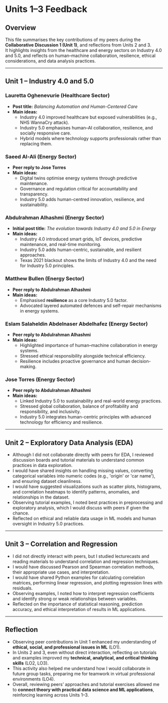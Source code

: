 # Units 1–3 Feedback

## Overview
This file summarises the key contributions of my peers during the **Collaborative Discussion 1 (Unit 1)**, and reflections from Units 2 and 3.  
It highlights insights from the healthcare and energy sectors on Industry 4.0 and 5.0, and reflects on human–machine collaboration, resilience, ethical considerations, and data analysis practices.

---

## Unit 1 – Industry 4.0 and 5.0

### Lauretta Oghenevurie (Healthcare Sector)
- **Post title:** *Balancing Automation and Human-Centered Care*  
- **Main ideas:**  
  - Industry 4.0 improved healthcare but exposed vulnerabilities (e.g., NHS WannaCry attack).  
  - Industry 5.0 emphasises human–AI collaboration, resilience, and socially responsive care.  
  - Hybrid models where technology supports professionals rather than replacing them.

### Saeed Al-Ali (Energy Sector)
- **Peer reply to Jose Torres**  
- **Main ideas:**  
  - Digital twins optimise energy systems through predictive maintenance.  
  - Governance and regulation critical for accountability and transparency.  
  - Industry 5.0 adds human-centred innovation, resilience, and sustainability.

### Abdulrahman Alhashmi (Energy Sector)
- **Initial post title:** *The evolution towards Industry 4.0 and 5.0 in Energy*  
- **Main ideas:**  
  - Industry 4.0 introduced smart grids, IoT devices, predictive maintenance, and real-time monitoring.  
  - Industry 5.0 adds human-centric, sustainable, and resilient approaches.  
  - Texas 2021 blackout shows the limits of Industry 4.0 and the need for Industry 5.0 principles.

### Matthew Bullen (Energy Sector)
- **Peer reply to Abdulrahman Alhashmi**  
- **Main ideas:**  
  - Emphasised **resilience** as a core Industry 5.0 factor.  
  - Advocated layered automated defences and self-repair mechanisms in energy systems.

### Eslam Salaheldin Abdelnaser Abdelhafez (Energy Sector)
- **Peer reply to Abdulrahman Alhashmi**  
- **Main ideas:**  
  - Highlighted importance of human–machine collaboration in energy systems.  
  - Stressed ethical responsibility alongside technical efficiency.  
  - Resilience includes proactive governance and human decision-making.

### Jose Torres (Energy Sector)
- **Peer reply to Abdulrahman Alhashmi**  
- **Main ideas:**  
  - Linked Industry 5.0 to sustainability and real-world energy practices.  
  - Stressed global collaboration, balance of profitability and responsibility, and inclusivity.  
  - Industry 5.0 integrates human-centric principles with advanced technology for efficiency and resilience.

---

## Unit 2 – Exploratory Data Analysis (EDA)

- Although I did not collaborate directly with peers for EDA, I reviewed discussion boards and tutorial materials to understand common practices in data exploration.
- I would have shared insights on handling missing values, converting categorical variables into numeric codes (e.g., 'origin' or 'car name'), and ensuring dataset cleanliness.
- I would have suggested visualizations such as scatter plots, histograms, and correlation heatmaps to identify patterns, anomalies, and relationships in the dataset.
- Observing tutorial examples, I noted best practices in preprocessing and exploratory analysis, which I would discuss with peers if given the chance.
- Reflected on ethical and reliable data usage in ML models and human oversight in Industry 5.0 practices.

---

## Unit 3 – Correlation and Regression

- I did not directly interact with peers, but I studied lecturecasts and reading materials to understand correlation and regression techniques.
- I would have discussed Pearson and Spearman correlation methods, their appropriate use cases, and interpretation.
- I would have shared Python examples for calculating correlation matrices, performing linear regression, and plotting regression lines with residuals.
- Observing examples, I noted how to interpret regression coefficients and identify strong or weak relationships between variables.
- Reflected on the importance of statistical reasoning, prediction accuracy, and ethical interpretation of results in ML applications.

---

## Reflection
- Observing peer contributions in Unit 1 enhanced my understanding of **ethical, social, and professional issues in ML** (LO1).  
- In Units 2 and 3, even without direct interaction, reflecting on tutorials and examples improved my **technical, analytical, and critical thinking skills** (LO2, LO3).  
- This activity also helped me understand how I would collaborate in future group tasks, preparing me for teamwork in virtual professional environments (LO4).  
- Overall, reviewing peers’ approaches and tutorial exercises allowed me to **connect theory with practical data science and ML applications**, reinforcing learning across Units 1–3.
